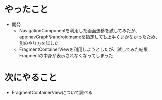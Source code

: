 # やったこと
* 開発
  * NavigationComponentを利用した画面遷移を試してみたが、app:navGraphやandroid:nameを指定しても上手くいかなかったため、別のやり方を試した
  * FragmentContainerViewを利用しようとしたが、試してみた結果Fragmentの中身が表示されなくなってしまった
# 次にやること
* FragmentContainerViewについて調べる
